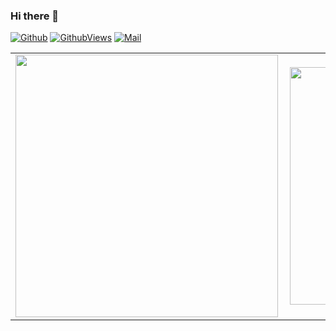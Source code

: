 ### Hi there 👋

[![Github](https://img.shields.io/github/followers/aaronkip?label=Follow&style=social)](https://github.com/EricoDeMecha)
[![GithubViews](https://api.freemotion-llc.com/api/github/v1/profile-views?username=aaronkip)](https://github.com/EricoDeMecha)
[![Mail](https://img.shields.io/badge/-Aaron-gray?style=flat-square&logo=gmail&logoColor=red&link=)](mailto:techcider4134@gmail.com)


<center>
  <table>
  <tr>
      <td><img width="420px" align="left" src="https://github-readme-stats.vercel.app/api?username=EricoDeMecha&count_private=true&show_icons=true&theme=light&layout=compact" /></td>
      <td><img width="380px" align="left" src="https://github-readme-stats.vercel.app/api/top-langs/?username=EricoDeMecha&hide=html&layout=compact&theme=light" /></td>      
  </tr>   
</table>
</center>
<!--
**EricoDeMecha/EricoDeMecha** is a ✨ _special_ ✨ repository because its `README.md` (this file) appears on your GitHub profile.

Here are some ideas to get you started:

- 🔭 I’m currently working on ...
- 🌱 I’m currently learning ...
- 👯 I’m looking to collaborate on ...
- 🤔 I’m looking for help with ...
- 💬 Ask me about ...
- 📫 How to reach me: ...
- 😄 Pronouns: ...
- ⚡ Fun fact: ...
-->
